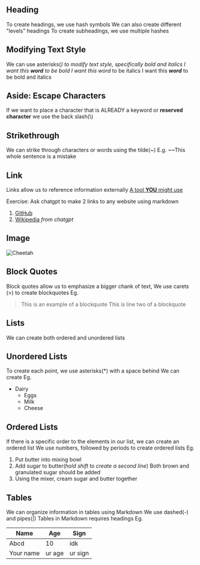 ## Heading
To create headings, we use hash symbols
We can also create different "levels" headings
To create subheadings, we use multiple hashes

## Modifying Text Style
We can use asterisks(*) to modify text style, specifically bold and italics
I want this **word** to be bold
I want this word* to be italics
I want this ***word*** to be bold and italics

## Aside: Escape Characters
If we want to place a character that is ALREADY a keyword or **reserved character** we use the back slash(\\)

## Strikethrough
We can strike through characters or words using the tilde(~)
E.g. 
~~This whole sentence is a mistake

## Link
Links allow us to reference information externally
[A tool **YOU** might use](https://chat.openai.com)

Exercise:
Ask chatgpt to make 2 links to any website using markdown
1. [GitHub](https://www.github.com/)
2. [Wikipedia](https://www.wikipedia.org/)
*from chatgpt*
## Image
![Cheetah](http://elelur.com/data_images/mammals/cheetah/cheetah-02.jpg)

## Block Quotes
Block quotes allow us to emphasize a bigger chank of text,
We use carets (>) to create blockquotes
Eg. 
>This is an example of a blockquote
>This is line two of a blockquote

## Lists 
We can create both ordered and unordered lists

## Unordered Lists
To create each point, we use asterisks(\*) with a space behind 
We can create
Eg.
* Dairy
	* Eggs
	* Milk
	* Cheese

## Ordered Lists
If there is a specific order to the elements in our list,
we can create an ordered list
We use numbers, followed by periods to create ordered lists
Eg. 
1. Put butter into mixing bowl
2. Add sugar to butter(*hold shift to create a second line*)
   Both brown and granulated sugar should be added
3. Using the mixer, cream sugar and butter together

## Tables
We can organize information in tables using Markdown
We use dashed(-) and pipes(|)
Tables in Markdown requires headings
Eg. 

| Name     | Age    | Sign   |
| ---      | ---    | ---    |
|Abcd      | 10     | idk    |
|Your name | ur age | ur sign|





